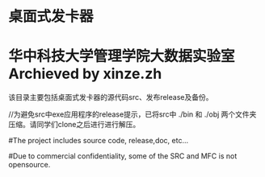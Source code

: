﻿# 桌面式发卡器
# 华中科技大学管理学院大数据实验室 Archieved by xinze.zh

该目录主要包括桌面式发卡器的源代码src、发布release及备份。

//为避免src中exe应用程序的release提示，已将src中 ./bin 和 ./obj 两个文件夹压缩。请同学们clone之后进行进行解压。

#The project includes source code, release,doc, etc...

#Due to commercial confidentiality, some of the SRC and MFC is not opensource.
